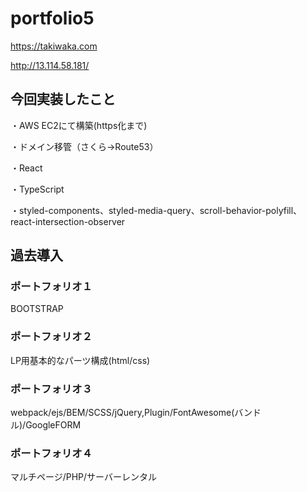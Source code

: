 
# portfolio5

https://takiwaka.com

http://13.114.58.181/

## 今回実装したこと

・AWS EC2にて構築(https化まで)

・ドメイン移管（さくら→Route53）

・React

・TypeScript

・styled-components、styled-media-query、scroll-behavior-polyfill、react-intersection-observer

## 過去導入
### ポートフォリオ１
BOOTSTRAP

### ポートフォリオ２
LP用基本的なパーツ構成(html/css)

### ポートフォリオ３
webpack/ejs/BEM/SCSS/jQuery,Plugin/FontAwesome(バンドル)/GoogleFORM

### ポートフォリオ４
マルチページ/PHP/サーバーレンタル


